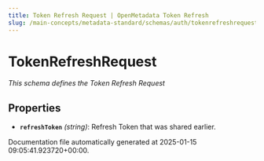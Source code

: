 ```yaml
---
title: Token Refresh Request | OpenMetadata Token Refresh
slug: /main-concepts/metadata-standard/schemas/auth/tokenrefreshrequest
---
```


# TokenRefreshRequest

*This schema defines the Token Refresh Request*

## Properties

- **`refreshToken`** *(string)*: Refresh Token that was shared earlier.


Documentation file automatically generated at 2025-01-15 09:05:41.923720+00:00.
